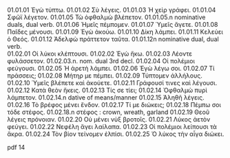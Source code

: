 01.01.01  Ἐγὼ τύπτω.
01.01.02  Σὺ λέγεις.
01.01.03  Ἡ χεὶρ γράφει.
01.01.04  Σφῶϊ λέγετον.
01.01.05  Τὼ ὀφθαλμὼ βλέπετον.
01.01.05.n  nominative duals, dual verb.
01.01.06  Ἡμεῖς πέμπομεν.
01.01.07  Ὑμεῖς ἄγετε.
01.01.08  Παῖδες μένουσι.
01.01.09  Ἐγὼ ἀκούω.
01.01.10  Δίκη λάμπει.
01.01.11  Κελεύει ὁ Θεός.
01.01.12  Ἀδελφὼ πράττετον ταῦτα.
01.01.12n nominative dual, dual verb.  
01.02.01  Οἱ λύκοι κλέπτουσι.
01.02.02  Ἐγὼ ἥκω.
01.02.03  Λέοντε φυλάσσετον.
01.02.03.n. nom. dual 3rd decl.
01.02.04  Οἱ πολέμιοι φεύγουσι.
01.02.05  Ἡ ἀρετὴ λάμπει.
01.02.06  Ἐγὼ λέγω σοι.
01.02.07  Τί πράσσεις;
01.02.08  Μήτηρ με πέμπει.
01.02.09  Τύπτομεν ἀλλήλους.
01.02.10  Ὑμεῖς βλέπετε καὶ ἀκούετε.
01.02.11  Γράφουσί τινες καὶ λέγουσι.
01.02.12  Κατὰ θεὸν ἥκεις.
01.02.13  Τίς σε τίει;
01.02.14  Ὀφθαλμὼ πυρὶ λάμπετον.
01.02.14.n  dative of means/manner
01.02.15  Ἀληθῆ λέγεις.
01.02.16  Τὸ βρέφος μένει ἔνδον.
01.02.17  Τί με διώκεις;
01.02.18  Πέμπω σοι τόδε στέφος.
01.02.18.n  στέφος : crown, wreath, garland
01.02.19  Θεοῦ λέγεις πρόνοιαν.
01.02.20  Οὐ μένει νὺξ βροτοῖς.
01.02.21  Λύκος ἀετὸν φεύγει.
01.02.22  Νεφέλη ἄγει λαίλαπα.
01.02.23  Οἱ πολέμιοι λείπουσι τὰ ἄκρα.
01.02.24  Τὸν βίον τείνομεν ἐλπίσι.
01.02.25  Ὁ λύκος τὴν αἶγα διώκει.

pdf 14
